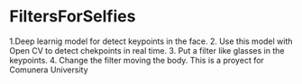 # FiltersForSelfies
 1.Deep learnig model for detect keypoints in the face. 2. Use this model with Open CV to detect chekpoints in real time. 3. Put a filter like glasses in the keypoints. 4. Change the filter moving the body.        This is a proyect for Comunera University

